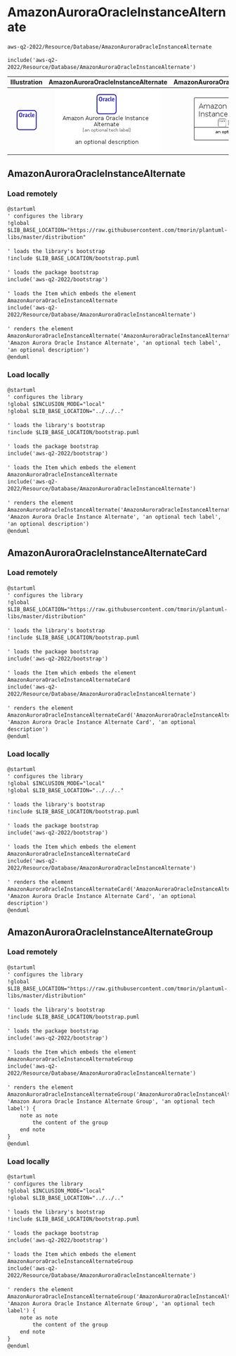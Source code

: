 # AmazonAuroraOracleInstanceAlternate


```text
aws-q2-2022/Resource/Database/AmazonAuroraOracleInstanceAlternate
```

```text
include('aws-q2-2022/Resource/Database/AmazonAuroraOracleInstanceAlternate')
```



| Illustration | AmazonAuroraOracleInstanceAlternate | AmazonAuroraOracleInstanceAlternateCard | AmazonAuroraOracleInstanceAlternateGroup |
| :---: | :---: | :---: | :---: |
| ![illustration for Illustration](../../../aws-q2-2022/Resource/Database/AmazonAuroraOracleInstanceAlternate.png) | ![illustration for AmazonAuroraOracleInstanceAlternate](../../../aws-q2-2022/Resource/Database/AmazonAuroraOracleInstanceAlternate.Local.png) | ![illustration for AmazonAuroraOracleInstanceAlternateCard](../../../aws-q2-2022/Resource/Database/AmazonAuroraOracleInstanceAlternateCard.Local.png) | ![illustration for AmazonAuroraOracleInstanceAlternateGroup](../../../aws-q2-2022/Resource/Database/AmazonAuroraOracleInstanceAlternateGroup.Local.png) |




## AmazonAuroraOracleInstanceAlternate

### Load remotely
```plantuml
@startuml
' configures the library
!global $LIB_BASE_LOCATION="https://raw.githubusercontent.com/tmorin/plantuml-libs/master/distribution"

' loads the library's bootstrap
!include $LIB_BASE_LOCATION/bootstrap.puml

' loads the package bootstrap
include('aws-q2-2022/bootstrap')

' loads the Item which embeds the element AmazonAuroraOracleInstanceAlternate
include('aws-q2-2022/Resource/Database/AmazonAuroraOracleInstanceAlternate')

' renders the element
AmazonAuroraOracleInstanceAlternate('AmazonAuroraOracleInstanceAlternate', 'Amazon Aurora Oracle Instance Alternate', 'an optional tech label', 'an optional description')
@enduml
```

### Load locally
```plantuml
@startuml
' configures the library
!global $INCLUSION_MODE="local"
!global $LIB_BASE_LOCATION="../../.."

' loads the library's bootstrap
!include $LIB_BASE_LOCATION/bootstrap.puml

' loads the package bootstrap
include('aws-q2-2022/bootstrap')

' loads the Item which embeds the element AmazonAuroraOracleInstanceAlternate
include('aws-q2-2022/Resource/Database/AmazonAuroraOracleInstanceAlternate')

' renders the element
AmazonAuroraOracleInstanceAlternate('AmazonAuroraOracleInstanceAlternate', 'Amazon Aurora Oracle Instance Alternate', 'an optional tech label', 'an optional description')
@enduml
```

## AmazonAuroraOracleInstanceAlternateCard

### Load remotely
```plantuml
@startuml
' configures the library
!global $LIB_BASE_LOCATION="https://raw.githubusercontent.com/tmorin/plantuml-libs/master/distribution"

' loads the library's bootstrap
!include $LIB_BASE_LOCATION/bootstrap.puml

' loads the package bootstrap
include('aws-q2-2022/bootstrap')

' loads the Item which embeds the element AmazonAuroraOracleInstanceAlternateCard
include('aws-q2-2022/Resource/Database/AmazonAuroraOracleInstanceAlternate')

' renders the element
AmazonAuroraOracleInstanceAlternateCard('AmazonAuroraOracleInstanceAlternateCard', 'Amazon Aurora Oracle Instance Alternate Card', 'an optional description')
@enduml
```

### Load locally
```plantuml
@startuml
' configures the library
!global $INCLUSION_MODE="local"
!global $LIB_BASE_LOCATION="../../.."

' loads the library's bootstrap
!include $LIB_BASE_LOCATION/bootstrap.puml

' loads the package bootstrap
include('aws-q2-2022/bootstrap')

' loads the Item which embeds the element AmazonAuroraOracleInstanceAlternateCard
include('aws-q2-2022/Resource/Database/AmazonAuroraOracleInstanceAlternate')

' renders the element
AmazonAuroraOracleInstanceAlternateCard('AmazonAuroraOracleInstanceAlternateCard', 'Amazon Aurora Oracle Instance Alternate Card', 'an optional description')
@enduml
```

## AmazonAuroraOracleInstanceAlternateGroup

### Load remotely
```plantuml
@startuml
' configures the library
!global $LIB_BASE_LOCATION="https://raw.githubusercontent.com/tmorin/plantuml-libs/master/distribution"

' loads the library's bootstrap
!include $LIB_BASE_LOCATION/bootstrap.puml

' loads the package bootstrap
include('aws-q2-2022/bootstrap')

' loads the Item which embeds the element AmazonAuroraOracleInstanceAlternateGroup
include('aws-q2-2022/Resource/Database/AmazonAuroraOracleInstanceAlternate')

' renders the element
AmazonAuroraOracleInstanceAlternateGroup('AmazonAuroraOracleInstanceAlternateGroup', 'Amazon Aurora Oracle Instance Alternate Group', 'an optional tech label') {
    note as note
        the content of the group
    end note
}
@enduml
```

### Load locally
```plantuml
@startuml
' configures the library
!global $INCLUSION_MODE="local"
!global $LIB_BASE_LOCATION="../../.."

' loads the library's bootstrap
!include $LIB_BASE_LOCATION/bootstrap.puml

' loads the package bootstrap
include('aws-q2-2022/bootstrap')

' loads the Item which embeds the element AmazonAuroraOracleInstanceAlternateGroup
include('aws-q2-2022/Resource/Database/AmazonAuroraOracleInstanceAlternate')

' renders the element
AmazonAuroraOracleInstanceAlternateGroup('AmazonAuroraOracleInstanceAlternateGroup', 'Amazon Aurora Oracle Instance Alternate Group', 'an optional tech label') {
    note as note
        the content of the group
    end note
}
@enduml
```

